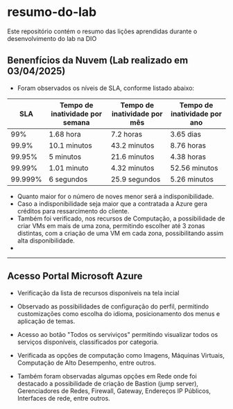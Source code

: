 # resumo-do-lab
Este repositório contém o resumo das lições aprendidas durante o desenvolvimento do lab na DIO

## Benenfícios da Nuvem (Lab realizado em 03/04/2025)

- Foram observados os níveis de SLA, conforme listado abaixo:

| SLA     | Tempo de inatividade por semana | Tempo de inatividade por mês | Tempo de inatividade por ano |
|---------|---------------------------------|------------------------------|------------------------------|
| 99%     | 1.68 hora                       | 7.2 horas                    | 3.65 dias                    |
| 99.9%   | 10.1 minutos                    | 43.2 minutos                 | 8.76 horas                   |
| 99.95%  | 5 minutos                       | 21.6 minutos                 | 4.38 horas                   |
| 99.99%  | 1.01 minuto                     | 4.32 minutos                 | 52.56 minutos                |
| 99.999% | 6 segundos                      | 25.9 segundos                | 5.26 minutos                 |

- Quanto maior for o número de noves menor será a indisponibilidade.
- Caso a indisponibilidade seja maior que a contratada a Azure gera créditos para ressarcimento do cliente.
- Também foi verificado, nos recursos de Computação, a possibilidade de criar VMs em mais de uma zona, permitindo escolher até 3 zonas distintas, com a criação de uma VM em cada zona, possibilitando assim alta disponibilidade.
- 



---
## Acesso Portal Microsoft Azure

- Verificação da lista de recursos disponíveis na tela incial

- Observado as possibilidades de configuração do perfil, permitindo customizações como escolha do idioma, posicionamento dos menus e aplicação de temas.

- Acesso ao botão "Todos os serviviços" permitindo visualizar todos os serviços disponíveis, classificados por categoria.
- Verificada as opções de computação como Imagens, Máquinas Virtuais, Computação de Alto Desempenho, entre outros.
- Também foram observadas algumas opções em Rede onde foi destacado a possibilidade de criação de Bastion (jump server), Gerenciadores de Redes, Firewall, Gateway, Endereços IP Públicos, Interfaces de rede, entre outros.
